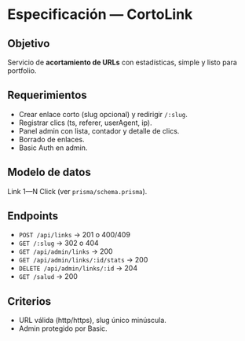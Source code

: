 # Especificación — CortoLink

## Objetivo
Servicio de **acortamiento de URLs** con estadísticas, simple y listo para portfolio.

## Requerimientos
- Crear enlace corto (slug opcional) y redirigir `/:slug`.
- Registrar clics (ts, referer, userAgent, ip).
- Panel admin con lista, contador y detalle de clics.
- Borrado de enlaces.
- Basic Auth en admin.

## Modelo de datos
Link 1—N Click (ver `prisma/schema.prisma`).

## Endpoints
- `POST /api/links` → 201 o 400/409
- `GET /:slug` → 302 o 404
- `GET /api/admin/links` → 200
- `GET /api/admin/links/:id/stats` → 200
- `DELETE /api/admin/links/:id` → 204
- `GET /salud` → 200

## Criterios
- URL válida (http/https), slug único minúscula.
- Admin protegido por Basic.
